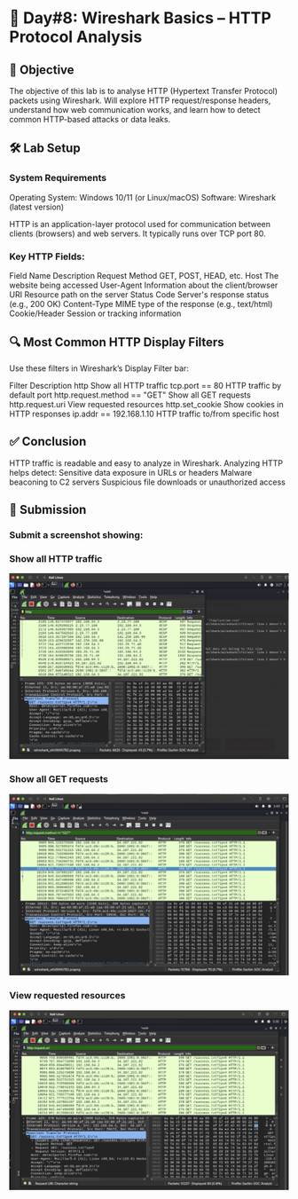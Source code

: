 # 🚀 Day#8: Wireshark Basics – HTTP Protocol Analysis


## 🎯 Objective

The objective of this lab is to analyse HTTP (Hypertext Transfer Protocol) packets using Wireshark. Will explore HTTP request/response headers, understand how web communication works, and learn how to detect common HTTP-based attacks or data leaks.



## 🛠️ Lab Setup

### System Requirements

Operating System: Windows 10/11 (or Linux/macOS)
Software: Wireshark (latest version)


HTTP is an application-layer protocol used for communication between clients (browsers) and web servers. It typically runs over TCP port 80.

### Key HTTP Fields:

Field Name	Description
Request Method	GET, POST, HEAD, etc.
Host	The website being accessed
User-Agent	Information about the client/browser
URI	Resource path on the server
Status Code	Server's response status (e.g., 200 OK)
Content-Type	MIME type of the response (e.g., text/html)
Cookie/Header	Session or tracking information


## 🔍 Most Common HTTP Display Filters

Use these filters in Wireshark’s Display Filter bar:

Filter	Description
http	Show all HTTP traffic
tcp.port == 80	HTTP traffic by default port
http.request.method == "GET"	Show all GET requests
http.request.uri	View requested resources
http.set_cookie	Show cookies in HTTP responses
ip.addr == 192.168.1.10	HTTP traffic to/from specific host


## ✅ Conclusion

HTTP traffic is readable and easy to analyze in Wireshark.
Analyzing HTTP helps detect:
Sensitive data exposure in URLs or headers
Malware beaconing to C2 servers
Suspicious file downloads or unauthorized access


## 📸 Submission

### Submit a screenshot showing:

### Show all HTTP traffic
![image alt](https://github.com/sachinpatil-soc/30-Day-SOC-Analyst-Challenge-2025/blob/30c278d9bc2835a98fe922f6b18ca18942d3663e/http.png)

### Show all GET requests
![image alt](https://github.com/sachinpatil-soc/30-Day-SOC-Analyst-Challenge-2025/blob/30c278d9bc2835a98fe922f6b18ca18942d3663e/get-request.png)

### View requested resources
![image alt](https://github.com/sachinpatil-soc/30-Day-SOC-Analyst-Challenge-2025/blob/30c278d9bc2835a98fe922f6b18ca18942d3663e/view-request.png)
